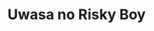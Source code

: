 --- 
title: "Uwasa no Risky Boy"
publishdate: "2019-2-22T16:48:46+02:00"
src: "https://365manga.net/manga/uwasa-no-risky-boy"
image: "https://data.365manga.net/images/thumbnails/30464-uwasa-no-risky-boy.jpg"
description: " Michiru is Akira Tennouzu's number one fan until her mother remarries and he turns out to be her stepbrother..."
---